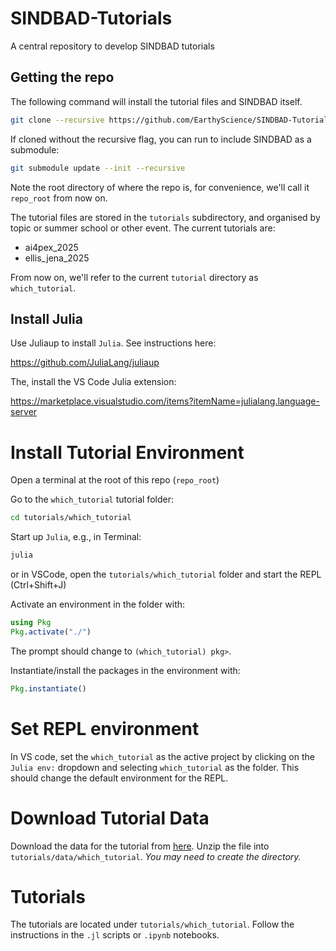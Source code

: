 # SINDBAD-Tutorials
A central repository to develop SINDBAD tutorials

## Getting the repo

The following command will install the tutorial files and SINDBAD itself.

```bash
git clone --recursive https://github.com/EarthyScience/SINDBAD-Tutorials.git
```

If cloned without the recursive flag, you can run to include SINDBAD as a submodule:
```bash
git submodule update --init --recursive
```

Note the root directory of where the repo is, for convenience, we'll call it `repo_root` from now on.

The tutorial files are stored in the `tutorials` subdirectory, and organised by topic or summer school or other event. The current tutorials are:
- ai4pex_2025
- ellis_jena_2025

From now on, we'll refer to the current `tutorial` directory as `which_tutorial`.


## Install Julia

Use Juliaup to install `Julia`. See instructions here:

https://github.com/JuliaLang/juliaup

The, install the VS Code Julia extension: 

https://marketplace.visualstudio.com/items?itemName=julialang.language-server


# Install Tutorial Environment
Open a terminal at the root of this repo (`repo_root`)

Go to the `which_tutorial` tutorial folder:
```bash
cd tutorials/which_tutorial
```

Start up `Julia`, e.g., in Terminal:

```bash
julia
```

or in VSCode, open the `tutorials/which_tutorial` folder and start the REPL (Ctrl+Shift+J)

Activate an environment in the folder with:
```julia
using Pkg
Pkg.activate("./")
```

The prompt should change to `(which_tutorial) pkg>`.

Instantiate/install the packages in the environment with:
```julia
Pkg.instantiate()
```

# Set REPL environment
In VS code, set the `which_tutorial` as the active project by clicking on the `Julia env:` dropdown and selecting `which_tutorial` as the folder. This should change the default environment for the REPL.


# Download Tutorial Data
Download the data for the tutorial from [here](https://nextcloud.bgc-jena.mpg.de/s/Byj9FKr2mr7QYgZ). 
Unzip the file into `tutorials/data/which_tutorial`. *You may need to create the directory.*

# Tutorials

The tutorials are located under `tutorials/which_tutorial`. Follow the instructions in the `.jl` scripts or `.ipynb` notebooks.